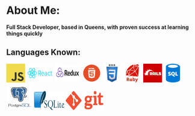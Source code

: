 <link rel="stylesheet" href="./style.css">

# About Me:

**Full Stack Developer, based in Queens, with proven success at learning things quickly**

## Languages Known:
<img class="code" src="images/js.png" height="50" width="50" > <img class="code" src="images/react.png" height="50" width="70" > <img class="code" src="images/redux.png" height="50" width="70"> <img class="code" src="images/html.png" height="50" width="50"> <img class="code" src="images/css.png" height="50" width="50"> <img class="code" src="images/ruby.png" height="50" width="50"> <img class="code" src="images/rails.png" height="50" width="50"> <img class="code2" src="images/sql.png" height="50" width="50"> <img class="code" src="images/post.png" height="70" width="70"> <img class="code2" src="images/lite.png" height="50" width="80"> <img class="code2" src="images/git.png" height="50" width="100">



